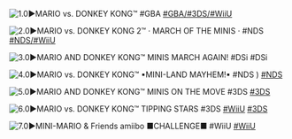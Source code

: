 <!--

<details>
<summary>layout: page
title: "MARIO vs. DONKEY KONG"
permalink: https://jeuxsf.github.io/JSF/nintendo/mariovsdk/

</details>
  
#### hidden field with metadata

-->

![1.0►MARIO vs. DONKEY KONG™ #GBA](https://www.mobygames.com/images/covers/l/39324-mario-vs-donkey-kong-game-boy-advance-front-cover.png)
[#GBA/#3DS/#WiiU]()

![2.0►MARIO vs. DONKEY KONG 2™ · MARCH OF THE MINIS · #NDS](https://www.mobygames.com/images/covers/l/70830-mario-vs-donkey-kong-2-march-of-the-minis-nintendo-ds-front-cover.jpg)
[#NDS/#WiiU]()

![3.0►MARIO AND DONKEY KONG™ MINIS MARCH AGAIN! #DSi](https://www.mobygames.com/images/covers/l/178517-mario-vs-donkey-kong-minis-march-again-nintendo-dsi-front-cover.jpg)
#DSi

![4.0►MARIO vs. DONKEY KONG™ ▪MINI-LAND MAYHEM!▪ #NDS](https://www.mobygames.com/images/covers/l/215432-mario-vs-donkey-kong-mini-land-mayhem-nintendo-ds-front-cover.png)
)
[#NDS]()

![5.0►MARIO AND DONKEY KONG™ MINIS ON THE MOVE #3DS](https://www.mobygames.com/images/covers/l/497244-mario-and-donkey-kong-minis-on-the-move-nintendo-3ds-front-cover.jpg)
[#3DS]()

![6.0►MARIO vs. DONKEY KONG™ TIPPING STARS #3DS](https://www.mobygames.com/images/covers/l/497247-mario-vs-donkey-kong-tipping-stars-nintendo-3ds-front-cover.jpg)
[#WiiU]() [#3DS]()

![7.0►MINI-MARIO & Friends amiibo ■CHALLENGE■ #WiiU](https://www.mobygames.com/images/promo/original/508ebe4c7ee248d7ba34c6df878e06ff.jpg)
[#WiiU]()
